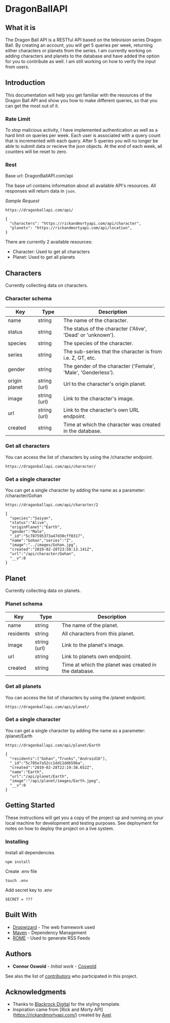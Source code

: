 # DragonBallAPI

## What it is
The Dragon Ball API is a RESTful API based on the television series Dragon Ball. By creating an account, you will get 5 queries per week, returning either characters or planets from the series. I am currently working on adding characters and planets to the database and have added the option for you to contribute as well. I am still working on how to verify the input from users.

## Introduction
This documentation will help you get familiar with the resources of the Dragon Ball API and show you how to make different queries, so that you can get the most out of it.

### Rate Limit
To stop malicious activity, I have implemented authentication as well as a hard limit on queries per week. Each user is associated with a query count that is incremented with each query. After 5 queries you will no longer be able to submit data or recieve the json objects. At the end of each week, all counters will be reset to zero.

### Rest
Base url: DragonBallAPI.com/api

The base url contains information about all available API's resources. All responses will return data in `json`.

*Sample Request*
```
https://dragonballapi.com/api/
```

```
{
  "characters": "https://rickandmortyapi.com/api/character",
  "planets": "https://rickandmortyapi.com/api/location",
}
```
There are currently 2 available resources:

* Character: Used to get all characters
* Planet: Used to get all planets

## Characters
Currently collecting data on characters.

### Character schema
|Key|Type|Description|
|---|---|---|
|name|string|The name of the character.
|status|string|The status of the character ('Alive', 'Dead' or 'unknown').
|species|string|The species of the character.
|series|string|The sub-series that the character is from i.e. Z, GT, etc.
|gender|string|The gender of the character ('Female', 'Male', 'Genderless').
|origin planet|string (url)|Url to the character's origin planet.
|image|string (url)|Link to the character's image.
|url|string (url)|Link to the character's own URL endpoint.
|created|string|Time at which the character was created in the database.

### Get all characters
You can access the list of characters by using the /character endpoint.
```
https://dragonballapi.com/api/character/
```

### Get a single character
You can get a single character by adding the name as a parameter: /character/Gohan
```
https://dragonballapi.com/api/character/2
```
```
{
  "species":"Saiyan",
  "status":"Alive",
  "originPlanet":"Earth",
  "gender":"Male",
  "_id":"5c787595373a47d30cff0317",
  "name":"Gohan","series":"Z",
  "image":"../images/Gohan.jpg",
  "created":"2019-02-28T23:58:13.141Z",
  "url":"/api/character/Gohan",
  "__v":0
}
```

## Planet
Currently collecting data on planets.

### Planet schema
|Key|Type|Description|
|---|---|---|
|name|string|The name of the planet.
|residents|string|All characters from this planet.
|image|string (url)|Link to the planet's image.
|url|string|Link to planets own endpoint.
|created|string|Time at which the planet was created in the database.


### Get all planets
You can access the list of characters by using the /planet endpoint.
```
https://dragonballapi.com/api/planet/
```

### Get a single character
You can get a single character by adding the name as a parameter: /planet/Earth
```
https://dragonballapi.com/api/planet/Earth
```
```
{
  "residents":["Gohan","Trunks","Android16"],
  "_id":"5c785e7a52cc1dd11ddb59ba",
  "created":"2019-02-28T22:19:38.652Z",
  "name":"Earth",
  "url":"/api/planet/Earth",
  "image":"/api/planet/images/Earth.jpeg",
  "__v":0
}
```

## Getting Started

These instructions will get you a copy of the project up and running on your local machine for development and testing purposes. See deployment for notes on how to deploy the project on a live system.

### Installing

Install all dependencies

```
npm install
```

Create .env file

```
touch .env
```

Add secret key to .env

```
SECRET = ???
```

## Built With

* [Dropwizard](http://www.dropwizard.io/1.0.2/docs/) - The web framework used
* [Maven](https://maven.apache.org/) - Dependency Management
* [ROME](https://rometools.github.io/rome/) - Used to generate RSS Feeds

## Authors

* **Connor Oswold** - *Initial work* - [Coswold](https://github.com/Coswold)

See also the list of [contributors](https://github.com/coswold/My_API/contributors) who participated in this project.

## Acknowledgments

* Thanks to [Blackrock Digital](https://github.com/BlackrockDigital) for the styling template.
* Inspiration came from [Rick and Morty API] (https://rickandmortyapi.com/) created by [Axel](https://github.com/afuh).

